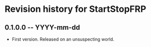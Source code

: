 # Revision history for StartStopFRP

## 0.1.0.0  -- YYYY-mm-dd

* First version. Released on an unsuspecting world.
